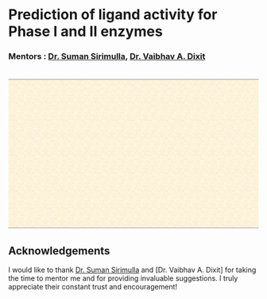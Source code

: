 # Prediction of ligand activity for Phase I and II enzymes

### Mentors : [Dr. Suman Sirimulla](https://expertise.utep.edu/node/36435), [Dr. Vaibhav A. Dixit](https://www.bits-pilani.ac.in/pilani/vaibhavdixit/profile)<br/><br/>

<img src=presentations/drug_meta.gif width="600" height="300" />

## Acknowledgements

I would like to thank [Dr. Suman Sirimulla](https://expertise.utep.edu/node/36435) and [Dr. Vaibhav A. Dixit] for taking the time to mentor me and for providing invaluable suggestions. I truly appreciate their constant trust and encouragement!<br/>
